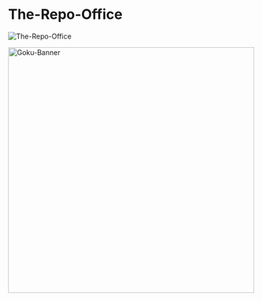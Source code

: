 # The-Repo-Office

![The-Repo-Office](https://komarev.com/ghpvc/?username=The-Repo-Office)

<image src="./profile/goku.png" alt=Goku-Banner width=500/>













